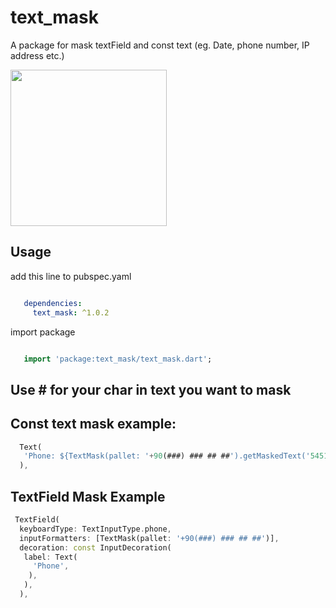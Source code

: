 # text_mask

A package for mask textField and const text (eg. Date, phone number, IP address etc.)



<img src="https://user-images.githubusercontent.com/49743631/188289249-3512d8d5-0b5f-44cc-b9be-00c4cd7e009c.png" width="250" />


## Usage

add this line to pubspec.yaml

```yaml

   dependencies:
     text_mask: ^1.0.2

```

import package

```dart

   import 'package:text_mask/text_mask.dart';

```

## Use # for your char in text you want to mask

## Const text mask example:
```dart
  Text(
   'Phone: ${TextMask(pallet: '+90(###) ### ## ##').getMaskedText('5451312132')}',
  ),
```

## TextField Mask Example
```dart
 TextField(
  keyboardType: TextInputType.phone,
  inputFormatters: [TextMask(pallet: '+90(###) ### ## ##')],
  decoration: const InputDecoration(
   label: Text(
     'Phone',
    ),
   ),
  ),
```
